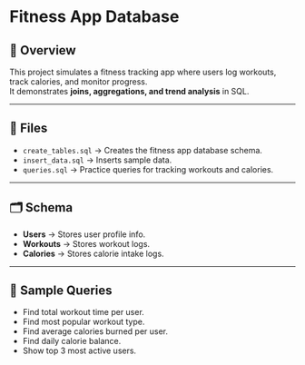 # Fitness App Database

## 📌 Overview
This project simulates a fitness tracking app where users log workouts, track calories, and monitor progress.  
It demonstrates **joins, aggregations, and trend analysis** in SQL.

---

## 📂 Files
- `create_tables.sql` → Creates the fitness app database schema.  
- `insert_data.sql` → Inserts sample data.  
- `queries.sql` → Practice queries for tracking workouts and calories.  

---

## 🗂️ Schema
- **Users** → Stores user profile info.  
- **Workouts** → Stores workout logs.  
- **Calories** → Stores calorie intake logs.  

---

## 🚀 Sample Queries
- Find total workout time per user.  
- Find most popular workout type.  
- Find average calories burned per user.  
- Find daily calorie balance.  
- Show top 3 most active users.
